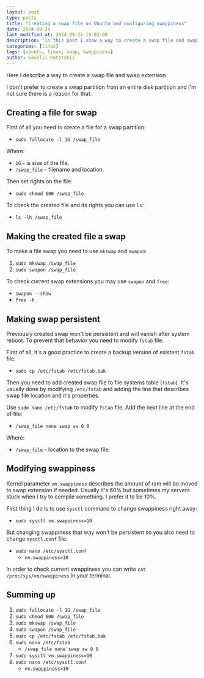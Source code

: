 ```yaml
---
layout: post
type: posts
title: "Creating a swap file on Ubuntu and configuring swappiness"
date: 2024-09-24
last_modified_at: 2024-09-24 19:03:00
description: "In this post I show a way to create a swap file and swap extension"
categories: [linux]
tags: [ubuntu, linux, swap, swappiness]
author: Savelii Pototskii
---
```


Here I describe a way to create a swap file and swap extension.

I don't prefer to create a swap partition from an entire disk partition and I'm not sure there is a reason for that.

## Creating a file for swap
First of all you need to create a file for a swap partition:
* `sudo fallocate -l 1G /swap_file`

Where:
* `1G` - is size of the file.
* `/swap_file` - filename and location.

Then set rights on the file:
* `sudo chmod 600 /swap_file`

To check the created file and its rights you can use `ls`:
* `ls -lh /swap_file`

## Making the created file a swap
To make a file swap you need to use `mkswap` and `swapon`:
1. `sudo mkswap /swap_file`
2. `sudo swapon /swap_file`

To check current swap extensions you may use `swapon` and `free`:
* `swapon --show`
* `free -h`

## Making swap persistent
Previously created swap won't be persistent and will vanish after system reboot.
To prevent that behavior you need to modify `fstab` file.

First of all, it's a good practice to create a backup version of existent `fstab` file:
* `sudo cp /etc/fstab /etc/fstab.bak`

Then you need to add created swap file to file systems table (`fstab`).
It's usually done by modifying `/etc/fstab` and adding the line that describes swap file location and it's properties.

Use `sudo nano /etc/fstab` to modify `fstab` file.
Add the next line at the end of file:
* `/swap_file none swap sw 0 0`

Where:
* `/swap_file` - location to the swap file.

## Modifying swappiness
Kernel parameter `vm.swappiness` describes the amount of ram will be moved to swap extension if needed.
Usually it's 60% but sometimes my servers stuck when I try to compile something.
I prefer it to be 10%.

First thing I do is to use `sysctl` command to change swappiness right away:
* `sudo sysctl vm.swappiness=10`

But changing swappiness that way won't be persistent so you also need to change `sysctl.conf` file:
* `sudo nano /etc/sysctl.conf`
    * `vm.swappiness=10`

In order to check current swappiness you can write `cat /proc/sys/vm/swappiness` in your terminal.

## Summing up
1. `sudo fallocate -l 1G /swap_file`
2. `sudo chmod 600 /swap_file`
3. `sudo mkswap /swap_file`
4. `sudo swapon /swap_file`
5. `sudo cp /etc/fstab /etc/fstab.bak`
6. `sudo nano /etc/fstab`
    * `/swap_file none swap sw 0 0`
7. `sudo sysctl vm.swappiness=10`
8. `sudo nano /etc/sysctl.conf`
    * `vm.swappiness=10`
